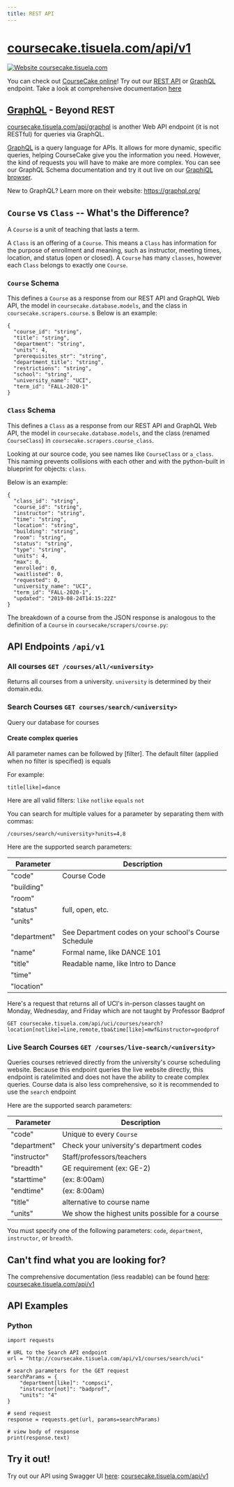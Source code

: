 ```yaml
---
title: REST API
---
```

# [coursecake.tisuela.com/api/v1](http://coursecake.tisuela.com/api/v1)
 [![Website coursecake.tisuela.com](https://img.shields.io/website?label=Web%20API&up_color=success&up_message=up&url=https%3A%2F%2Fcoursecake.tisuela.com)](https://coursecake.tisuela.com/)

You can check out [CourseCake online](coursecake.tisuela.com)! Try out our [REST API](http://coursecake.tisuela.com/api/v1) or [GraphQL](http://coursecake.tisuela.com/api/graphql) endpoint. Take a look at comprehensive documentation [here](http://coursecake.tisuela.com/api/v1)


## [GraphQL](http://coursecake.tisuela.com/api/graphql) - Beyond REST
[coursecake.tisuela.com/api/graphql](http://coursecake.tisuela.com/api/graphql) is another Web API endpoint (it is not RESTful) for queries via GraphQL.

[GraphQL](https://graphql.org/) is a query language for APIs. It allows for more dynamic, specific queries, helping CourseCake give you the information you need. However, the kind of requests you will have to make are more complex. You can see our GraphQL Schema documentation and try it out live on our [GraphiQL browser](http://coursecake.tisuela.com/api/graphql).  

New to GraphQL? Learn more on their website: https://graphql.org/

## `Course` vs `Class` -- What's the Difference?
A `Course` is a unit of teaching that lasts a term.

A `Class` is an offering of a `Course`. This means a `Class` has information for the purpose of enrollment and meaning, such as  instructor, meeting times, location, and status (open or closed). A `Course` has many `classes`, however each `Class` belongs to exactly one `Course`.


### `Course` Schema
This defines a `Course` as a response from our REST API and GraphQL Web API, the model in `coursecake.database.models`, and the class in `coursecake.scrapers.course`.
s
Below is an example:
```
{
  "course_id": "string",
  "title": "string",
  "department": "string",
  "units": 4,
  "prerequisites_str": "string",
  "department_title": "string",
  "restrictions": "string",
  "school": "string",
  "university_name": "UCI",
  "term_id": "FALL-2020-1"
}

```

### `Class` Schema
This defines a `Class` as a response from our REST API and GraphQL Web API, the model in `coursecake.database.models`, and the class (renamed `CourseClass`) in `coursecake.scrapers.course_class`.

Looking at our source code, you see names like `CourseClass` or `a_class`. This naming prevents collisions with each other and with the python-built in blueprint for objects: `class`.

Below is an example:
```
{
  "class_id": "string",
  "course_id": "string",
  "instructor": "string",
  "time": "string",
  "location": "string",
  "building": "string",
  "room": "string",
  "status": "string",
  "type": "string",
  "units": 4,
  "max": 0,
  "enrolled": 0,
  "waitlisted": 0,
  "requested": 0,
  "university_name": "UCI",
  "term_id": "FALL-2020-1",
  "updated": "2019-08-24T14:15:22Z"
}
```

The breakdown of a course from the JSON response is analogous to the definition of a `Course` in `coursecake/scrapers/course.py`:

## API Endpoints `/api/v1`

### All courses `GET /courses/all/<university>`
Returns all courses from a university.
`university` is determined by their domain.edu.

### Search Courses `GET courses/search/<university>`
Query our database for courses


#### Create complex queries
All parameter names can be followed by [filter].
The default filter (applied when no filter is specified) is equals

For example:
```
title[like]=dance
```

Here are all valid filters:
`like`
`notlike`
`equals`
`not`

You can search for multiple values for a parameter by separating them with commas:
```
/courses/search/<university>?units=4,8
```

Here are the supported search parameters:

Parameter |  Description
--- | ---
"code" | Course Code
"building" |
"room" |
"status" | full, open, etc.
"units" |
"department" | See Department codes on your school's Course Schedule
"name" | Formal name, like DANCE 101
"title" | Readable name, like Intro to Dance
"time" |
"location" |


Here's a request that returns all of UCI's in-person classes taught on Monday, Wednesday, and Friday which are not taught by Professor Badprof
```
GET coursecake.tisuela.com/api/uci/courses/search?location[notlike]=line,remote,tba&time[like]=mwf&instructor=goodprof
```

### Live Search Courses `GET /courses/live-search/<university>`
Queries courses retrieved directly from the university's course scheduling website.
Because this endpoint queries the live website directly, this endpoint is ratelimited and does not have the ability to create complex queries. Course data is also less comprehensive, so it is recommended to use the `search` endpoint

Here are the supported search parameters:

Parameter | Description
--- | ---
"code" | Unique to every `Course`
"department" | Check your university's department codes      
"instructor" | Staff/professors/teachers
"breadth" | GE requirement (ex: GE-2)
"starttime" | (ex: 8:00am)
"endtime" | (ex: 8:00am)
"title" | alternative to course name
"units" | We show the highest units possible for a course


You must specify one of the following parameters: `code`, `department`, `instructor`, or `breadth`.


## Can't find what you are looking for?
The comprehensive documentation (less readable) can be found [here](http://coursecake.tisuela.com/api/v1):
[coursecake.tisuela.com/api/v1](http://coursecake.tisuela.com/api/v1)


## API Examples

### Python
```
import requests

# URL to the Search API endpoint
url = "http://coursecake.tisuela.com/api/v1/courses/search/uci"    

# search parameters for the GET request
searchParams = {
    "department[like]": "compsci",
    "instructor[not]": "badprof",
    "units": "4"
}

# send request
response = requests.get(url, params=searchParams)

# view body of response
print(response.text)
```

## Try it out!
Try out our API using Swagger UI [here](http://coursecake.tisuela.com/api/v1):
[coursecake.tisuela.com/api/v1](http://coursecake.tisuela.com/api/v1)
